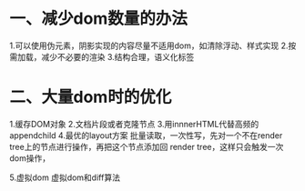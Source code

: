 # 一、减少dom数量的办法
1.可以使用伪元素，阴影实现的内容尽量不适用dom，如清除浮动、样式实现
2.按需加载，减少不必要的渲染
3.结构合理，语义化标签

# 二、大量dom时的优化
1.缓存DOM对象
2.文档片段或者克隆节点
3.用innnerHTML代替高频的appendchild
4.最优的layout方案
批量读取，一次性写，先对一个不在render tree上的节点进行操作，再把这个节点添加回
render tree，这样只会触发一次dom操作，

5.虚拟dom
虚拟dom和diff算法